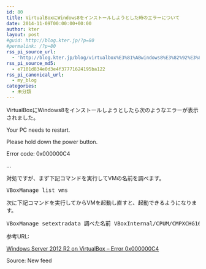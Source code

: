 ```yaml
---
id: 80
title: VirtualBoxにWindows8をインストールしようとした時のエラーについて
date: 2014-11-09T00:00:00+00:00
author: kter
layout: post
#guid: http://blog.kter.jp/?p=80
#permalink: /?p=80
rss_pi_source_url:
  - 'http://blog.kter.jp/blog/virtualbox%E3%81%ABwindows8%E3%82%92%E3%82%A4%E3%83%B3%E3%82%B9%E3%83%88%E3%83%BC%E3%83%AB%E3%81%97%E3%82%88%E3%81%86%E3%81%A8%E3%81%97%E3%81%9F%E6%99%82%E3%81%AE%E3%82%A8%E3%83%A9%E3%83%BC%E3%81%AB/'
rss_pi_source_md5:
  - e7101d834e0d3e4f37771624195ba122
rss_pi_canonical_url:
  - my_blog
categories:
  - 未分類
---
```

VirtualBoxにWindows8をインストールしようとしたら次のようなエラーが表示されました。

Your PC needs to restart.
  
Please hold down the power button.
  
Error code: 0x000000C4
  
&#8230;

対処ですが、まず下記コマンドを実行してVMの名前を調べます。

<pre class="lang:default decode:true ">VBoxManage list vms</pre></p> 

次に下記コマンドを実行してからVMを起動し直すと、起動できるようになります。

<pre class="lang:default decode:true ">VBoxManage setextradata 調べた名前 VBoxInternal&#047;CPUM&#047;CMPXCHG16B 1</pre></p> 

参考URL:
  
<a href="https:&#047;&#047;4sysops.com&#047;forums&#047;topic&#047;windows-server-2012-r2-on-virtual-box-error-0x000000c4&#047;" title="https:&#047;&#047;4sysops.com&#047;forums&#047;topic&#047;windows-server-2012-r2-on-virtual-box-error-0x000000c4&#047;" target="_blank">Windows Server 2012 R2 on VirtualBox &ndash; Error 0x000000C4</a>

Source: New feed